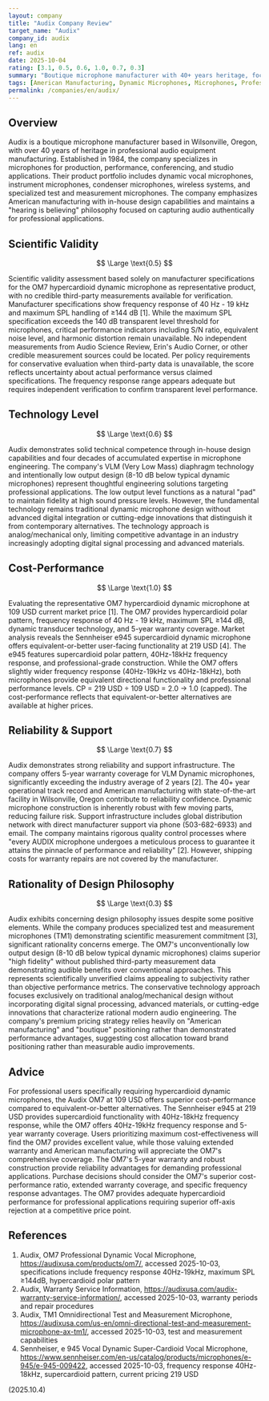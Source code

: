 ```yaml
---
layout: company
title: "Audix Company Review"
target_name: "Audix"
company_id: audix
lang: en
ref: audix
date: 2025-10-04
rating: [3.1, 0.5, 0.6, 1.0, 0.7, 0.3]
summary: "Boutique microphone manufacturer with 40+ years heritage, focusing on professional microphones with American manufacturing. Limited measurement transparency but offers superior cost-performance compared to equivalent-or-better alternatives."
tags: [American Manufacturing, Dynamic Microphones, Microphones, Professional]
permalink: /companies/en/audix/
---
```

## Overview

Audix is a boutique microphone manufacturer based in Wilsonville, Oregon, with over 40 years of heritage in professional audio equipment manufacturing. Established in 1984, the company specializes in microphones for production, performance, conferencing, and studio applications. Their product portfolio includes dynamic vocal microphones, instrument microphones, condenser microphones, wireless systems, and specialized test and measurement microphones. The company emphasizes American manufacturing with in-house design capabilities and maintains a "hearing is believing" philosophy focused on capturing audio authentically for professional applications.

## Scientific Validity

$$ \Large \text{0.5} $$

Scientific validity assessment based solely on manufacturer specifications for the OM7 hypercardioid dynamic microphone as representative product, with no credible third-party measurements available for verification. Manufacturer specifications show frequency response of 40 Hz - 19 kHz and maximum SPL handling of ≥144 dB [1]. While the maximum SPL specification exceeds the 140 dB transparent level threshold for microphones, critical performance indicators including S/N ratio, equivalent noise level, and harmonic distortion remain unavailable. No independent measurements from Audio Science Review, Erin's Audio Corner, or other credible measurement sources could be located. Per policy requirements for conservative evaluation when third-party data is unavailable, the score reflects uncertainty about actual performance versus claimed specifications. The frequency response range appears adequate but requires independent verification to confirm transparent level performance.

## Technology Level

$$ \Large \text{0.6} $$

Audix demonstrates solid technical competence through in-house design capabilities and four decades of accumulated expertise in microphone engineering. The company's VLM (Very Low Mass) diaphragm technology and intentionally low output design (8-10 dB below typical dynamic microphones) represent thoughtful engineering solutions targeting professional applications. The low output level functions as a natural "pad" to maintain fidelity at high sound pressure levels. However, the fundamental technology remains traditional dynamic microphone design without advanced digital integration or cutting-edge innovations that distinguish it from contemporary alternatives. The technology approach is analog/mechanical only, limiting competitive advantage in an industry increasingly adopting digital signal processing and advanced materials.

## Cost-Performance

$$ \Large \text{1.0} $$

Evaluating the representative OM7 hypercardioid dynamic microphone at 109 USD current market price [1]. The OM7 provides hypercardioid polar pattern, frequency response of 40 Hz - 19 kHz, maximum SPL ≥144 dB, dynamic transducer technology, and 5-year warranty coverage. Market analysis reveals the Sennheiser e945 supercardioid dynamic microphone offers equivalent-or-better user-facing functionality at 219 USD [4]. The e945 features supercardioid polar pattern, 40Hz-18kHz frequency response, and professional-grade construction. While the OM7 offers slightly wider frequency response (40Hz-19kHz vs 40Hz-18kHz), both microphones provide equivalent directional functionality and professional performance levels. CP = 219 USD ÷ 109 USD = 2.0 → 1.0 (capped). The cost-performance reflects that equivalent-or-better alternatives are available at higher prices.

## Reliability & Support

$$ \Large \text{0.7} $$

Audix demonstrates strong reliability and support infrastructure. The company offers 5-year warranty coverage for VLM Dynamic microphones, significantly exceeding the industry average of 2 years [2]. The 40+ year operational track record and American manufacturing with state-of-the-art facility in Wilsonville, Oregon contribute to reliability confidence. Dynamic microphone construction is inherently robust with few moving parts, reducing failure risk. Support infrastructure includes global distribution network with direct manufacturer support via phone (503-682-6933) and email. The company maintains rigorous quality control processes where "every AUDIX microphone undergoes a meticulous process to guarantee it attains the pinnacle of performance and reliability" [2]. However, shipping costs for warranty repairs are not covered by the manufacturer.

## Rationality of Design Philosophy

$$ \Large \text{0.3} $$

Audix exhibits concerning design philosophy issues despite some positive elements. While the company produces specialized test and measurement microphones (TM1) demonstrating scientific measurement commitment [3], significant rationality concerns emerge. The OM7's unconventionally low output design (8-10 dB below typical dynamic microphones) claims superior "high fidelity" without published third-party measurement data demonstrating audible benefits over conventional approaches. This represents scientifically unverified claims appealing to subjectivity rather than objective performance metrics. The conservative technology approach focuses exclusively on traditional analog/mechanical design without incorporating digital signal processing, advanced materials, or cutting-edge innovations that characterize rational modern audio engineering. The company's premium pricing strategy relies heavily on "American manufacturing" and "boutique" positioning rather than demonstrated performance advantages, suggesting cost allocation toward brand positioning rather than measurable audio improvements.

## Advice

For professional users specifically requiring hypercardioid dynamic microphones, the Audix OM7 at 109 USD offers superior cost-performance compared to equivalent-or-better alternatives. The Sennheiser e945 at 219 USD provides supercardioid functionality with 40Hz-18kHz frequency response, while the OM7 offers 40Hz-19kHz frequency response and 5-year warranty coverage. Users prioritizing maximum cost-effectiveness will find the OM7 provides excellent value, while those valuing extended warranty and American manufacturing will appreciate the OM7's comprehensive coverage. The OM7's 5-year warranty and robust construction provide reliability advantages for demanding professional applications. Purchase decisions should consider the OM7's superior cost-performance ratio, extended warranty coverage, and specific frequency response advantages. The OM7 provides adequate hypercardioid performance for professional applications requiring superior off-axis rejection at a competitive price point.

## References

1. Audix, OM7 Professional Dynamic Vocal Microphone, https://audixusa.com/products/om7/, accessed 2025-10-03, specifications include frequency response 40Hz-19kHz, maximum SPL ≥144dB, hypercardioid polar pattern
2. Audix, Warranty Service Information, https://audixusa.com/audix-warranty-service-information/, accessed 2025-10-03, warranty periods and repair procedures
3. Audix, TM1 Omnidirectional Test and Measurement Microphone, https://audixusa.com/us-en/omni-directional-test-and-measurement-microphone-ax-tm1/, accessed 2025-10-03, test and measurement capabilities
4. Sennheiser, e 945 Vocal Dynamic Super-Cardioid Vocal Microphone, https://www.sennheiser.com/en-us/catalog/products/microphones/e-945/e-945-009422, accessed 2025-10-03, frequency response 40Hz-18kHz, supercardioid pattern, current pricing 219 USD

(2025.10.4)